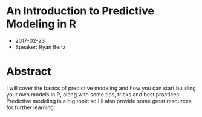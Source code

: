 # An Introduction to Predictive Modeling in R

* 2017-02-23
* Speaker: Ryan Benz


# Abstract
I will cover the basics of predictive modeling and how you can start building your own models in R, along with some tips, tricks and best practices. Predictive modeling is a big topic so I'll also provide some great resources for further learning.

